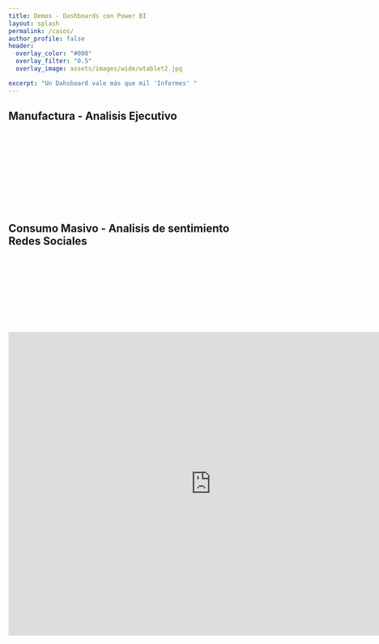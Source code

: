 ```yaml
---
title: Demos - Dashboards con Power BI
layout: splash
permalink: /casos/
author_profile: false
header:
  overlay_color: "#000"
  overlay_filter: "0.5"
  overlay_image: assets/images/wide/wtablet2.jpg

excerpt: "Un Dahsboard vale más que mil 'Informes' "
---
```

## Manufactura - Analisis Ejecutivo

<div pbi-resize="powerbi" pbi-resize-src="https://app.powerbi.com/view?r=eyJrIjoiYTYxMzllYjQtYjU5NS00MTM4LTlmMjEtMTY0NzVkM2U4OGE4IiwidCI6IjdlY2M4YWEwLTgzMGUtNGQ4Ni1hZjc4LTgzYTNkY2MyNjIzOCIsImMiOjZ9" pbi-resize-min-width="600" pbi-default-width="600px" pbi-default-height="488" pbi-resize-width="16" pbi-resize-height="9" pbi-resize-load-event="page-load" pbi-resize-header="true" style="position: relative;"><iframe frameborder="0" allowfullscreen="true"></iframe></div><script>!function(){if(void 0===window.powerbiresizescript){function L(e,t){if(e)for(var i=0;i<e.children.length;i++)if(e.children[i].tagName.toLowerCase()===t.toLowerCase())return e.children[i];return null}function C(e){if(e){var t=e.parentNode,i=L(t,"div");i&&t.removeChild(i);var r=L(t,"span");r&&t.removeChild(r),e.style.position="static",e.style.visibility="visible";var n=L(t,"img");n&&t.removeChild(n)}}function M(e,t){e.setAttribute("data-state",t);for(var i=[{state:"waiting",text:e.getAttribute("pbi-resize-wait-txt")},{state:"loading",text:e.getAttribute("pbi-resize-load-txt")},{state:"loadingnow",text:e.getAttribute("pbi-resize-load-txt")},{state:"ready",text:e.getAttribute("pbi-resize-rdy-txt")},{state:"readynow",text:e.getAttribute("pbi-resize-load-txt")}],r="",n=0;n<i.length;n++)i[n].state===t&&(r=i[n].text);var a=L(e,"span");switch(e.innerHTML=r+a.outerHTML,t){case"loading":e.onclick=function(){M(e,"loadingnow")},e.parentNode.onclick=function(){M(e,"loadingnow")};break;case"readynow":S(),C(L(e.parentNode,"iframe"));break;case"ready":S(),(a=L(e,"span")).style.display="none",e.style.width="auto",e.onclick=function(e){C(L(e.target.parentNode,"iframe"))},e.parentNode.onclick=function(e){C(L(e.target.parentNode,"iframe"))}}}window.powerbiresizescript=1,window.onmessage=function(e){if(function(e){try{if("reportPageLoaded"==JSON.parse(e.data).event)return!0}catch(e){return}}(e)){var t=function(e){for(var t=document.getElementsByTagName("iframe"),i=0;i<t.length;i++)if(t[i].contentWindow===e)return t[i]}(e.source);setTimeout(function(){if(t&&1<t.parentNode.children.length)switch(t.parentNode.getAttribute("pbi-resize-load-event")){case"click":C(t);break;case"page-load":case"seconds-timeout":case"in-view":var e=L(t.parentNode,"div");"loadingnow"===e.getAttribute("data-state")?M(e,"readynow"):M(e,"ready")}},1e3*(t.parentNode.getAttribute("pbi-resize-delay-show")||1))}};var e=function(){for(var e=document.querySelectorAll('[pbi-resize="powerbi"]'),i=0;i<e.length;i++){e[i].style.width="100%";var r=e[i].clientWidth,n=e[i].getAttribute("pbi-resize-min-width"),a=(e[i].getAttribute("height"),e[i].getAttribute("pbi-resize-img")),o=e[i].getAttribute("pbi-resize-m-img")||a,s=e[i].getAttribute("pbi-resize-width"),d=e[i].getAttribute("pbi-resize-height"),l=e[i].getAttribute("pbi-resize-src"),c=e[i].getAttribute("pbi-resize-m-width"),p=e[i].getAttribute("pbi-resize-m-height"),u=e[i].getAttribute("pbi-resize-m-src"),g=e[i].getAttribute("pbi-resize-load-event"),h=e[i].getAttribute("pbi-resize-header"),b=L(e[i],"img"),w=L(e[i],"iframe"),m=w?w.getAttribute("src"):null,f=c/p,v=s/d,y=n<r,x=l&&u?y?l:u:l,A=(w&&w.src==u||b&&b.src==o)&&y&&u!=l,z=(w&&w.src==l||b&&b.src==a)&&!y&&u!=l,N=1<e[i].children.length;if(!m){if(w&&(w.style.position="absolute",w.style.top=0,w.style.left=0,w.style.visibility="hidden"),b&&b.setAttribute("src",!y&&o?o:a),!a&&l&&y||!o&&u&&!y){w.setAttribute("src",!y&&u?u:l),C(w),S();break}if(a&&l||o&&u){var E=L(e[i],"div");switch(M(E,"waiting"),g){case"page-load":W(w.parentNode,x);break;case"seconds-timeout":var k=1e3*parseInt(e[i].getAttribute("pbi-resize-seconds"));t=setTimeout(function(){W(w.parentNode,x)},k);break;case"in-view":N&&!w.src&&H(b)&&W(w.parentNode,x),window.addEventListener("scroll",function(){N&&!w.src&&H(b)&&W(w.parentNode,x)},!1);break;case"click":E.onclick=function(){W(w.parentNode,x)},e[i].firstChild.onclick=function(){W(w.parentNode,x)}}}}m==a&&!a&&l&&y||m==o&&!o&&u&&!y?C(w):(z||A)&&I(e[i].children[0],y,N?a:l,N?o:u,x),N&&(z&&!o&&u||A&&!a&&l)?C(w):!N&&(z&&o&&!u||A&&a&&!l)&&C(w),b&&b.parentNode&&T(b,h,r,y,v,f,d,p),w&&T(w,h,r,y,v,f,d,p)}};function T(e,t,i,r,n,a,o,s){var d=!1;if(a&&s)var l=r?n:a,c=r?o:s;else l=n,c=o;var p="true"==t.toLowerCase()?36:56;if(i<569&&l===16/9)e.parentNode.style.width="568.88px",e.style.width="568.88px",e.style.height=320+p+"px",d=!0;else if(i<=437&&l===4/3)e.parentNode.style.width="426.66px",e.style.width="426.66px",e.style.height=320+p+"px",d=!0;else if(i<320||i/l<320||c<320&&l!==16/9&&l!==4/3){var u=Math.max(i,320)/l;u<320?(e.parentNode.style.width=320*l+"px",e.style.width=320*l+"px",e.style.height=320+p+"px"):(i<320?(e.parentNode.style.width="320px",e.style.width="320px"):(e.parentNode.style.width=i+"px",e.style.width=i+"px"),e.style.height=u+p+"px"),d=!0}else e.parentNode.style.width="100%",e.style.width="100%",e.style.height=Math.max(e.clientWidth/l,320)+p+"px";d&&console.warn("pbi-resize: requested iframe dimension is below the minimum supported dimensions. Minimum supported width is 320px. Minimum supported height is 376px. Change your Power BI report page size to ensure your content looks great when embedded in your web page or blog.")}function H(e){var t=e.getBoundingClientRect();return 0<=t.top&&0<=t.left&&t.bottom<=(window.innerHeight||document.documentElement.clientHeight)&&t.right<=(window.innerWidth||document.documentElement.clientWidth)}function I(e,t,i,r,n){if(i&&r){var a=e.nextElementSibling;e instanceof HTMLImageElement&&a.src&&n!=a.src&&(a.setAttribute("src",n),M(a.nextElementSibling,"loading"));var o=t?i:r;e.setAttribute("src",o)}}function S(){if(-1!==navigator.userAgent.indexOf("MSIE")||0<navigator.appVersion.indexOf("Trident/")){var e=document.createEvent("UIEvents");e.initUIEvent("resize",!0,!1,window,0),window.dispatchEvent(e)}else window.dispatchEvent(new Event("resize"))}function W(e,t){var i=L(e,"iframe"),r=L(e,"div");L(r,"span").style.display="block";var n=document.createElement("style");n.type="text/css";n.innerHTML="@keyframes pbi-resize-spinner {                0% {                    transform: rotate(0deg);                }                100% {                    transform: rotate(360deg);                }            }",document.getElementsByTagName("head")[0].appendChild(n),i.setAttribute("src",t),i.setAttribute("frameborder","0"),i.setAttribute("allowFullScreen","true"),M(r,"loading")}document.addEventListener("DOMContentLoaded",e),window.addEventListener("resize",e),window.addEventListener("orientationchange",e)}}();</script>
		
		
	

## Consumo Masivo - Analisis de sentimiento Redes Sociales

<div pbi-resize="powerbi" pbi-resize-src="https://app.powerbi.com/view?r=eyJrIjoiM2ExYTlkY2EtOGM4Yy00YWRiLTkzYmEtMGYwMmNjNjc0NDUyIiwidCI6ImNmNzM2YWVhLWU4ZGUtNDNiMy1hZmNmLTcxYTg1ODU1NTVmNiIsImMiOjN9" pbi-resize-min-width="600" pbi-default-width="600px" pbi-default-height="488" pbi-resize-width="16" pbi-resize-height="9" pbi-resize-load-event="page-load" pbi-resize-header="true" style="position: relative;"><iframe frameborder="0" allowfullscreen="true"></iframe></div><script>!function(){if(void 0===window.powerbiresizescript){function L(e,t){if(e)for(var i=0;i<e.children.length;i++)if(e.children[i].tagName.toLowerCase()===t.toLowerCase())return e.children[i];return null}function C(e){if(e){var t=e.parentNode,i=L(t,"div");i&&t.removeChild(i);var r=L(t,"span");r&&t.removeChild(r),e.style.position="static",e.style.visibility="visible";var n=L(t,"img");n&&t.removeChild(n)}}function M(e,t){e.setAttribute("data-state",t);for(var i=[{state:"waiting",text:e.getAttribute("pbi-resize-wait-txt")},{state:"loading",text:e.getAttribute("pbi-resize-load-txt")},{state:"loadingnow",text:e.getAttribute("pbi-resize-load-txt")},{state:"ready",text:e.getAttribute("pbi-resize-rdy-txt")},{state:"readynow",text:e.getAttribute("pbi-resize-load-txt")}],r="",n=0;n<i.length;n++)i[n].state===t&&(r=i[n].text);var a=L(e,"span");switch(e.innerHTML=r+a.outerHTML,t){case"loading":e.onclick=function(){M(e,"loadingnow")},e.parentNode.onclick=function(){M(e,"loadingnow")};break;case"readynow":S(),C(L(e.parentNode,"iframe"));break;case"ready":S(),(a=L(e,"span")).style.display="none",e.style.width="auto",e.onclick=function(e){C(L(e.target.parentNode,"iframe"))},e.parentNode.onclick=function(e){C(L(e.target.parentNode,"iframe"))}}}window.powerbiresizescript=1,window.onmessage=function(e){if(function(e){try{if("reportPageLoaded"==JSON.parse(e.data).event)return!0}catch(e){return}}(e)){var t=function(e){for(var t=document.getElementsByTagName("iframe"),i=0;i<t.length;i++)if(t[i].contentWindow===e)return t[i]}(e.source);setTimeout(function(){if(t&&1<t.parentNode.children.length)switch(t.parentNode.getAttribute("pbi-resize-load-event")){case"click":C(t);break;case"page-load":case"seconds-timeout":case"in-view":var e=L(t.parentNode,"div");"loadingnow"===e.getAttribute("data-state")?M(e,"readynow"):M(e,"ready")}},1e3*(t.parentNode.getAttribute("pbi-resize-delay-show")||1))}};var e=function(){for(var e=document.querySelectorAll('[pbi-resize="powerbi"]'),i=0;i<e.length;i++){e[i].style.width="100%";var r=e[i].clientWidth,n=e[i].getAttribute("pbi-resize-min-width"),a=(e[i].getAttribute("height"),e[i].getAttribute("pbi-resize-img")),o=e[i].getAttribute("pbi-resize-m-img")||a,s=e[i].getAttribute("pbi-resize-width"),d=e[i].getAttribute("pbi-resize-height"),l=e[i].getAttribute("pbi-resize-src"),c=e[i].getAttribute("pbi-resize-m-width"),p=e[i].getAttribute("pbi-resize-m-height"),u=e[i].getAttribute("pbi-resize-m-src"),g=e[i].getAttribute("pbi-resize-load-event"),h=e[i].getAttribute("pbi-resize-header"),b=L(e[i],"img"),w=L(e[i],"iframe"),m=w?w.getAttribute("src"):null,f=c/p,v=s/d,y=n<r,x=l&&u?y?l:u:l,A=(w&&w.src==u||b&&b.src==o)&&y&&u!=l,z=(w&&w.src==l||b&&b.src==a)&&!y&&u!=l,N=1<e[i].children.length;if(!m){if(w&&(w.style.position="absolute",w.style.top=0,w.style.left=0,w.style.visibility="hidden"),b&&b.setAttribute("src",!y&&o?o:a),!a&&l&&y||!o&&u&&!y){w.setAttribute("src",!y&&u?u:l),C(w),S();break}if(a&&l||o&&u){var E=L(e[i],"div");switch(M(E,"waiting"),g){case"page-load":W(w.parentNode,x);break;case"seconds-timeout":var k=1e3*parseInt(e[i].getAttribute("pbi-resize-seconds"));t=setTimeout(function(){W(w.parentNode,x)},k);break;case"in-view":N&&!w.src&&H(b)&&W(w.parentNode,x),window.addEventListener("scroll",function(){N&&!w.src&&H(b)&&W(w.parentNode,x)},!1);break;case"click":E.onclick=function(){W(w.parentNode,x)},e[i].firstChild.onclick=function(){W(w.parentNode,x)}}}}m==a&&!a&&l&&y||m==o&&!o&&u&&!y?C(w):(z||A)&&I(e[i].children[0],y,N?a:l,N?o:u,x),N&&(z&&!o&&u||A&&!a&&l)?C(w):!N&&(z&&o&&!u||A&&a&&!l)&&C(w),b&&b.parentNode&&T(b,h,r,y,v,f,d,p),w&&T(w,h,r,y,v,f,d,p)}};function T(e,t,i,r,n,a,o,s){var d=!1;if(a&&s)var l=r?n:a,c=r?o:s;else l=n,c=o;var p="true"==t.toLowerCase()?36:56;if(i<569&&l===16/9)e.parentNode.style.width="568.88px",e.style.width="568.88px",e.style.height=320+p+"px",d=!0;else if(i<=437&&l===4/3)e.parentNode.style.width="426.66px",e.style.width="426.66px",e.style.height=320+p+"px",d=!0;else if(i<320||i/l<320||c<320&&l!==16/9&&l!==4/3){var u=Math.max(i,320)/l;u<320?(e.parentNode.style.width=320*l+"px",e.style.width=320*l+"px",e.style.height=320+p+"px"):(i<320?(e.parentNode.style.width="320px",e.style.width="320px"):(e.parentNode.style.width=i+"px",e.style.width=i+"px"),e.style.height=u+p+"px"),d=!0}else e.parentNode.style.width="100%",e.style.width="100%",e.style.height=Math.max(e.clientWidth/l,320)+p+"px";d&&console.warn("pbi-resize: requested iframe dimension is below the minimum supported dimensions. Minimum supported width is 320px. Minimum supported height is 376px. Change your Power BI report page size to ensure your content looks great when embedded in your web page or blog.")}function H(e){var t=e.getBoundingClientRect();return 0<=t.top&&0<=t.left&&t.bottom<=(window.innerHeight||document.documentElement.clientHeight)&&t.right<=(window.innerWidth||document.documentElement.clientWidth)}function I(e,t,i,r,n){if(i&&r){var a=e.nextElementSibling;e instanceof HTMLImageElement&&a.src&&n!=a.src&&(a.setAttribute("src",n),M(a.nextElementSibling,"loading"));var o=t?i:r;e.setAttribute("src",o)}}function S(){if(-1!==navigator.userAgent.indexOf("MSIE")||0<navigator.appVersion.indexOf("Trident/")){var e=document.createEvent("UIEvents");e.initUIEvent("resize",!0,!1,window,0),window.dispatchEvent(e)}else window.dispatchEvent(new Event("resize"))}function W(e,t){var i=L(e,"iframe"),r=L(e,"div");L(r,"span").style.display="block";var n=document.createElement("style");n.type="text/css";n.innerHTML="@keyframes pbi-resize-spinner {                0% {                    transform: rotate(0deg);                }                100% {                    transform: rotate(360deg);                }            }",document.getElementsByTagName("head")[0].appendChild(n),i.setAttribute("src",t),i.setAttribute("frameborder","0"),i.setAttribute("allowFullScreen","true"),M(r,"loading")}document.addEventListener("DOMContentLoaded",e),window.addEventListener("resize",e),window.addEventListener("orientationchange",e)}}();</script>

<iframe width="800" height="600" frameborder="0" src="https://app.powerbi.com/view?r=eyJrIjoiYTYxMzllYjQtYjU5NS00MTM4LTlmMjEtMTY0NzVkM2U4OGE4IiwidCI6IjdlY2M4YWEwLTgzMGUtNGQ4Ni1hZjc4LTgzYTNkY2MyNjIzOCIsImMiOjZ9"></iframe>